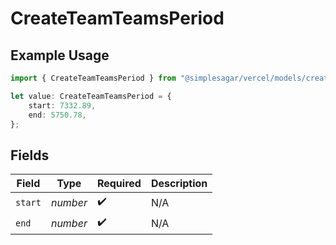 # CreateTeamTeamsPeriod

## Example Usage

```typescript
import { CreateTeamTeamsPeriod } from "@simplesagar/vercel/models/createteamop.js";

let value: CreateTeamTeamsPeriod = {
    start: 7332.89,
    end: 5750.78,
};
```

## Fields

| Field              | Type               | Required           | Description        |
| ------------------ | ------------------ | ------------------ | ------------------ |
| `start`            | *number*           | :heavy_check_mark: | N/A                |
| `end`              | *number*           | :heavy_check_mark: | N/A                |